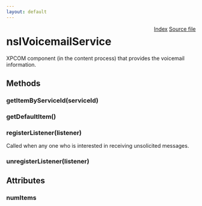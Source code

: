 ```yaml
---
layout: default
---
```

<div class='links' style='float:right'><a href="../index.html">Index</a>
<a href="http://dxr.mozilla.org/mozilla-central/source/dom/voicemail/nsIVoicemailService.idl">Source file</a>
</div>

# nsIVoicemailService #
  
XPCOM component (in the content process) that provides the voicemail  
information.  
  

## Methods ##

### getItemByServiceId(serviceId) ###

### getDefaultItem() ###

### registerListener(listener) ###
  
Called when any one who is interested in receiving unsolicited messages.  
  

### unregisterListener(listener) ###

## Attributes ##

### numItems ###
